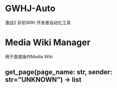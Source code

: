 # GWHJ-Auto
激战2 灰机WIKI 开发者自动化工具

# Media Wiki Manager
用于直接操作Media Wiki
## get_page(page_name: str, sender: str="UNKNOWN") -> list<Page>
